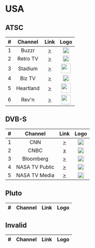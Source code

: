 <h1>USA</h1>

<h2>ATSC</h2>

| #   | Channel        | Link  | Logo |
|:---:|:--------------:|:-----:|:-----:
| 1   | Buzzr          | [>](https://buzzrota-web.amagi.tv/playlist480.m3u8) | <img height="20" src="https://i.imgur.com/VihFt5p.png"/> |
| 2   | Retro TV       | [>](https://bcovlive-a.akamaihd.net/5e531be3ed6c41229b2af2d9bffba88d/us-east-1/6183977686001/profile_1/chunklist.m3u8) | <img height="20" src="#" />| 
| 3   | Stadium        | [>](https://bcovlive-a.akamaihd.net/e64d564b9275484f85981d8c146fb915/us-east-1/5994000126001/profile_1/976f34cf5a614518b7b539cbf9812080/chunklist_ssaiV.m3u8) | <img height="30" src="https://static.wikia.nocookie.net/logopedia/images/e/ec/Stadium_logo_2017.svg/revision/latest/scale-to-width-down/250?cb=20190603015712"/> |
| 4   | Biz TV         | [>](https://thegateway.app/BizTV/BizTV-Tones/chunks.m3u8?nimblesessionid=94690008) | <img height="20" src="https://i.imgur.com/cbGvXyF.jpg"/> |
| 5   | Heartland      | [>](https://bcovlive-a.akamaihd.net/1ad942d15d9643bea6d199b729e79e48/us-east-1/6183977686001/profile_1/chunklist.m3u8) |  <img height="30" src="https://vignette4.wikia.nocookie.net/logopedia/images/5/5e/HeartlandTVLogo.jpg/revision/latest?cb=20131026221410" />|
| 6   | Rev'n          | [>](https://bcovlive-a.akamaihd.net/a71236fdda1747999843bd3d55bdd6fa/us-east-1/6183977686001/profile_1/chunklist.m3u8) | <img height="30" src="https://vignette.wikia.nocookie.net/logopedia/images/6/6c/Rev'n_logo.png/revision/latest?cb=20150417190048" /> | 


<h2>DVB-S</h2>

| #   | Channel        | Link  | Logo |
|:---:|:--------------:|:-----:|:-----:
| 1   | CNN            | [>](https://cnn-cnninternational-1-de.samsung.wurl.com/manifest/playlist.m3u8) | <img height="20" src="https://i.imgur.com/vyrc1I1.png"/> |
| 2   | CNBC           | [x]() | <img height="20" src="https://i.imgur.com/BTasyOy.png"/> |
| 3   | Bloomberg      | [>](https://cdn-videos.akamaized.net/btv/desktop/akamai/us/live/primary.m3u8) | <img height="20" src="https://i.imgur.com/VnCcH73.png"/> |
| 4   | NASA TV Public | [>](https://ntv1.akamaized.net/hls/live/2014075/NASA-NTV1-HLS/master_2000.m3u8) | <img height="20" src="https://i.imgur.com/rmyfoOI.png"/> |  
| 5   | NASA TV Media  | [>](https://ntv2.akamaized.net/hls/live/2013923/NASA-NTV2-HLS/master.m3u8) | <img height="20" src="https://i.imgur.com/rmyfoOI.png"/> |

<h2>Pluto</h2>

| #   | Channel        | Link  | Logo |
|:---:|:--------------:|:-----:|:-----:

<h2>Invalid</h2>

| #   | Channel        | Link  | Logo |
|:---:|:--------------:|:-----:|:-----:
